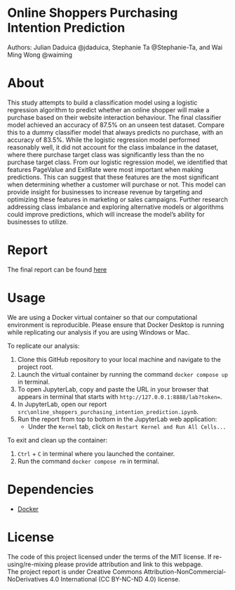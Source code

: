 # Online Shoppers Purchasing Intention Prediction
Authors: Julian Daduica @jdaduica, Stephanie Ta @Stephanie-Ta, and Wai Ming Wong @waiming


# About
This study attempts to build a classification model using a logistic regression algorithm to predict whether an online shopper will make a purchase based on their website interaction behaviour. The final classifier model achieved an accuracy of 87.5% on an unseen test dataset. Compare this to a dummy classifier model that always predicts no purchase, with an accuracy of 83.5%. While the logistic regression model performed reasonably well, it did not account for the class imbalance in the dataset, where there purchase target class was significantly less than the no purchase target class. From our logistic regression model, we identified that features PageValue and ExitRate were most important when making predictions. This can suggest that these features are the most significant when determining whether a customer will purchase or not. This model can provide insight for businesses to increase revenue by targeting and optimizing these features in marketing or sales campaigns. Further research addressing class imbalance and exploring alternative models or algorithms could improve predictions, which will increase the model’s ability for businesses to utilize. 

# Report
The final report can be found [here](https://github.com/UBC-MDS/Online-Shoppers-Purchasing-Intention-Prediction/blob/main/src/online_shoppers_purchasing_intention_prediction.ipynb)

# Usage
We are using a Docker virtual container so that our computational environment is reproducible. Please ensure that Docker Desktop is running while replicating our analysis if you are using Windows or Mac.

To replicate our analysis:
1. Clone this GitHub repository to your local machine and navigate to the project root.
2. Launch the virtual container by running the command `docker compose up` in terminal.
3. To open JupyterLab, copy and paste the URL in your browser that appears in terminal that starts with `http://127.0.0.1:8888/lab?token=`.
4. In JupyterLab, open our report `src\online_shoppers_purchasing_intention_prediction.ipynb`.
5. Run the report from top to bottom in the JupyterLab web application:
    - Under the `Kernel` tab, click on `Restart Kernel and Run All Cells...`

To exit and clean up the container:
1. `Ctrl` + `C` in terminal where you launched the container.
2. Run the command `docker compose rm` in terminal.

# Dependencies
- [Docker](https://www.docker.com/)

# License
The code of this project licensed under the terms of the MIT license. If re-using/re-mixing please provide attribution and link to this webpage.  
The project report is under Creative Commons Attribution-NonCommercial-NoDerivatives 4.0 International (CC BY-NC-ND 4.0) license.
